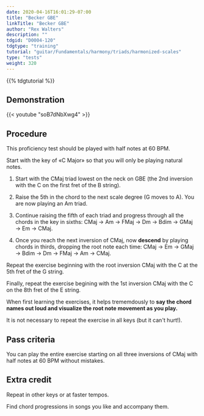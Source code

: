 ```yaml
---
date: 2020-04-16T16:01:29-07:00
title: "Becker GBE"
linkTitle: "Becker GBE"
author: "Rex Walters"
description: ""
tdgid: "D0004-120"
tdgtype: "training"
tutorial: "guitar/Fundamentals/harmony/triads/harmonized-scales"
type: "tests"
weight: 320
---
```


{{% tdgtutorial %}}

## Demonstration

{{< youtube "soB7dNbXwg4" >}}

## Procedure

This proficiency test should be played with half notes at 60 BPM.

Start with the key of &laquo;C Major&raquo; so that you will only be playing natural notes.

1. Start with the CMaj triad lowest on the neck on GBE (the 2nd inversion with the C on the first fret of the B string).

2. Raise the 5th in the chord to the next scale degree (G moves to A). You are now playing an Am triad.

3. Continue raising the fifth of each triad and progress through all the chords in the key in sixths: CMaj &rarr; Am &rarr; FMaj &rarr; Dm &rarr; Bdim &rarr; GMaj &rarr; Em &rarr; CMaj.

4. Once you reach the next inversion of CMaj, now **descend** by playing chords in thirds, dropping the root note each time: CMaj &rarr; Em &rarr; GMaj &rarr; Bdim &rarr; Dm &rarr; FMaj &rarr; Am &rarr; CMaj.

Repeat the exercise beginning with the root inversion CMaj with the C at the 5th fret of the G string.

Finally, repeat the exercise begining with the 1st inversion CMaj with the C on the 8th fret of the E string.

When first learning the exercises, it helps trememdously to **say the chord names out loud and visualize the root note movement as you play.**

It is not necessary to repeat the exercise in all keys (but it can't hurt!).

## Pass criteria

You can play the entire exercise starting on all three inversions of CMaj with half notes at 60 BPM without mistakes.

## Extra credit

Repeat in other keys or at faster tempos.

Find chord progressions in songs you like and accompany them.
